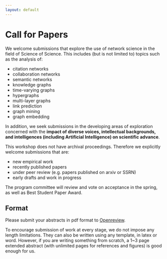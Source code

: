 ```yaml
---
layout: default
---
```


# Call for Papers

We welcome submissions that explore the use of network science in the field of Science of Science. This includes (but is not limited to) topics such as the analysis of:
- citation networks
- collaboration networks
- semantic networks
- knowledge graphs
- time-varying graphs
- hypergraphs
- multi-layer graphs
- link prediction
- graph mining
- graph embedding

In addition, we seek submissions in the developing areas of exploration concerned with the **impact of diverse voices, intellectual backgrounds, and intelligences (including Artificial Intelligence) on scientific advance**. 

This workshop does not have archival proceedings. Therefore we explicitly welcome submissions that are:
- new empirical work
- recently published papers
- under peer review (e.g. papers published on arxiv or SSRN)
- early drafts and work in progress

The program committee will review and vote on acceptance in the spring, as well as Best Student Paper Award.

## Format

Please submit your abstracts in pdf format to [Openreview](https://openreview.net/group?id=NetSci/2024/Workshop/S4S).

To encourage submission of work at every stage, we do not impose any length limitations. They can also be written using any template, in latex or word. However, if you are writing something from scratch, a 1~3 page extended abstract (with unlimited pages for references and figures) is good enough for us.
